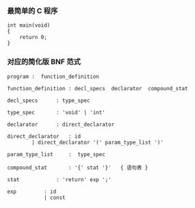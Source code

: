 

### 最简单的 C 程序
    
    int main(void)
    {
        return 0;
    }


### 对应的简化版 BNF 范式

    program :  function_definition
    
    function_definition : decl_specs  declarator  compound_stat
    
    decl_specs      : type_spec
    
    type_spec       : 'void' | 'int' 
    
    declarator      : direct_declarator
    
    direct_declarator   : id        
    		| direct_declarator '(' param_type_list ')' 
    
    param_type_list     :  type_spec         
    
    compound_stat       : '{' stat '}'   { 语句表 }
    
    stat            : 'return' exp ';'
    
    exp			: id
    			| const
